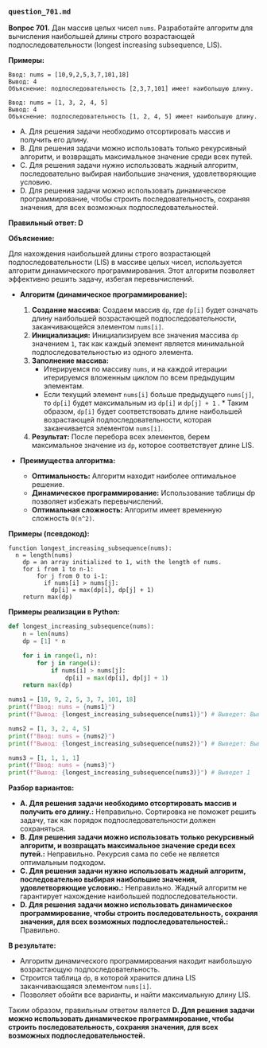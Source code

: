 ### `question_701.md`

**Вопрос 701.** Дан массив целых чисел `nums`. Разработайте алгоритм для вычисления наибольшей длины строго возрастающей подпоследовательности (longest increasing subsequence, LIS).

**Примеры:**
```
Ввод: nums = [10,9,2,5,3,7,101,18]
Вывод: 4
Объяснение: подпоследовательность [2,3,7,101] имеет наибольшую длину.

Ввод: nums = [1, 3, 2, 4, 5]
Вывод: 4
Объяснение: подпоследовательность [1, 2, 4, 5] имеет наибольшую длину.
```

-   A.  Для решения задачи необходимо отсортировать массив и получить его длину.
-   B.  Для решения задачи можно использовать только рекурсивный алгоритм, и возвращать максимальное значение среди всех путей.
-   C.  Для решения задачи нужно использовать жадный алгоритм, последовательно выбирая наибольшие значения, удовлетворяющие условию.
-   D.  Для решения задачи можно использовать динамическое программирование, чтобы строить последовательность, сохраняя  значения, для всех возможных подпоследовательностей.

**Правильный ответ: D**

**Объяснение:**

Для нахождения наибольшей длины строго возрастающей подпоследовательности (LIS) в массиве целых чисел, используется алгоритм динамического программирования. Этот алгоритм позволяет эффективно решить задачу, избегая перевычислений.

*  **Алгоритм (динамическое программирование):**
    1.   **Создание массива:**  Создаем массив `dp`, где  `dp[i]`  будет означать длину наибольшей  возрастающей подпоследовательности, заканчивающейся элементом `nums[i]`.
    2. **Инициализация:**   Инициализируем  все значения массива  `dp`  значением  `1`, так как  каждый элемент  является минимальной подпоследовательностью из одного элемента.
    3.   **Заполнение массива:**
         *  Итерируемся по массиву `nums`, и на каждой итерации итерируемся вложенным циклом по всем предыдущим элементам.
         * Если текущий элемент  `nums[i]` больше  предыдущего `nums[j]`, то  `dp[i]`  будет максимальным из  `dp[i]` и `dp[j] + 1` .
        *   Таким образом,  `dp[i]`  будет соответствовать длине наибольшей возрастающей подпоследовательности, которая заканчивается элементом  `nums[i]`.
    4.   **Результат:** После перебора всех элементов, берем максимальное значение из `dp`,  которое соответствует длине LIS.

*   **Преимущества алгоритма:**
    *  **Оптимальность:**  Алгоритм находит наиболее оптимальное решение.
    *   **Динамическое программирование:** Использование  таблицы dp позволяет избежать  перевычислений.
    *  **Оптимальная сложность:** Алгоритм имеет временную сложность `O(n^2)`.

**Примеры (псевдокод):**
```
function longest_increasing_subsequence(nums):
  n = length(nums)
    dp = an array initialized to 1, with the length of nums.
    for i from 1 to n-1:
        for j from 0 to i-1:
          if nums[i] > nums[j]:
            dp[i] = max(dp[i], dp[j] + 1)
    return max(dp)
```
**Примеры реализации в Python:**

```python
def longest_increasing_subsequence(nums):
    n = len(nums)
    dp = [1] * n

    for i in range(1, n):
        for j in range(i):
            if nums[i] > nums[j]:
                dp[i] = max(dp[i], dp[j] + 1)
    return max(dp)

nums1 = [10, 9, 2, 5, 3, 7, 101, 18]
print(f"Ввод: nums = {nums1}")
print(f"Вывод: {longest_increasing_subsequence(nums1)}") # Выведет: Вывод: 4

nums2 = [1, 3, 2, 4, 5]
print(f"Ввод: nums = {nums2}")
print(f"Вывод: {longest_increasing_subsequence(nums2)}") # Выведет: Вывод: 4

nums3 = [1, 1, 1, 1]
print(f"Ввод: nums = {nums3}")
print(f"Вывод: {longest_increasing_subsequence(nums3)}") # Выведет 1
```

**Разбор вариантов:**
*  **A. Для решения задачи необходимо отсортировать массив и получить его длину.:** Неправильно. Сортировка  не поможет решить задачу, так как порядок подпоследовательности должен сохраняться.
*   **B. Для решения задачи можно использовать только рекурсивный алгоритм, и возвращать максимальное значение среди всех путей.:** Неправильно. Рекурсия сама по себе не является оптимальным подходом.
*  **C. Для решения задачи нужно использовать жадный алгоритм, последовательно выбирая наибольшие значения, удовлетворяющие условию.:** Неправильно. Жадный алгоритм не гарантирует нахождение наибольшей подпоследовательности.
*   **D. Для решения задачи можно использовать динамическое программирование, чтобы строить последовательность, сохраняя  значения, для всех возможных подпоследовательностей.:** Правильно.

**В результате:**
*   Алгоритм динамического программирования  находит наибольшую возрастающую подпоследовательность.
*  Строится таблица `dp`, в которой хранится  длина LIS  заканчивающаяся элементом `nums[i]`.
*  Позволяет обойти все варианты, и  найти максимальную длину LIS.

Таким образом, правильным ответом является **D. Для решения задачи можно использовать динамическое программирование, чтобы строить последовательность, сохраняя  значения, для всех возможных подпоследовательностей.**
